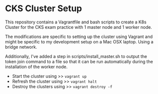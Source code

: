 # CKS Cluster Setup

This repository contains a Vagrantfile and bash scripts to create a K8s Cluster for the CKS exam practice with 1 master node and 1 worker node. 

The modifications are specific to setting up the cluster using Vagrant and might be specific to my development setup on a Mac OSX laptop. Using a bridge network.

Additionally, I've added a step in scripts/install_master.sh to output the token join command to a file so that it can be run automatically during the installation of the worker node.

- Start the cluster using >> `vagrant up`
- Refresh the cluster using >> `vagrant halt`
- Destroy the clusters using >> `vagrant destroy -f`
